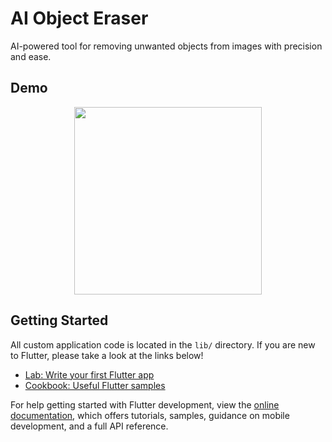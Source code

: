 # AI Object Eraser

AI-powered tool for removing unwanted objects from images with precision and ease.


## Demo
<p align="center">
  <img src="https://github.com/user-attachments/assets/ca08ac06-6a2c-4c80-b342-5bc705f28050" width="300" />
</p>



## Getting Started

All custom application code is located in the `lib/` directory.
If you are new to  Flutter, please take a look at the links below!

- [Lab: Write your first Flutter app](https://docs.flutter.dev/get-started/codelab)
- [Cookbook: Useful Flutter samples](https://docs.flutter.dev/cookbook)

For help getting started with Flutter development, view the
[online documentation](https://docs.flutter.dev/), which offers tutorials,
samples, guidance on mobile development, and a full API reference.
